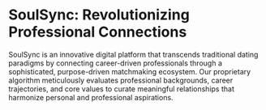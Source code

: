 # SoulSync: Revolutionizing Professional Connections
SoulSync is an innovative digital platform that transcends traditional dating paradigms by connecting career-driven professionals through a sophisticated, purpose-driven matchmaking ecosystem. Our proprietary algorithm meticulously evaluates professional backgrounds, career trajectories, and core values to curate meaningful relationships that harmonize personal and professional aspirations.

